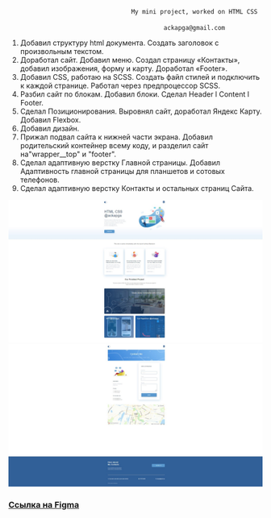                                    

                                      My mini project, worked on HTML CSS

                                               ackapga@gmail.com

01. Добавил структуру html документа. Создать заголовок с произвольным текстом.
02. Доработал сайт. Добавил меню. Создал страницу «Контакты», добавил изображения, форму и карту. Доработал «Footer».
03. Добавил CSS, работаю на SCSS. Создать файл стилей и подключить к каждой странице. Работал через предпроцессор SCSS.
04. Разбил сайт по блокам. Добавил блоки. Сделал Header l Content l Footer.
05. Сделал Позиционирования. Выровнял сайт, доработал Яндекс Карту. Добавил Flexbox.
06. Добавил дизайн.
07. Прижал подвал сайта к нижней части экрана. Добавил родительский контейнер всему коду, и разделил сайт на"wrapper__top" и "footer".
08. Сделал адаптивную верстку Главной страницы. Добавил Адаптивность главной страницы для планшетов и сотовых телефонов.
09. Сделал адаптивную верстку Контакты и остальных страниц Сайта.

<img src="image/Presentation-1.jpg" alt="Presentation">
<img src="image/Presentation-2.jpg" alt="Presentation">

### <a href="https://www.figma.com/file/AOKabCJEdEqr9ZZEaJ0IMS/html%2Fcss-(Copy)?t=AM0v53OXGKnEURMJ-0">Ссылка на Figma</a> 